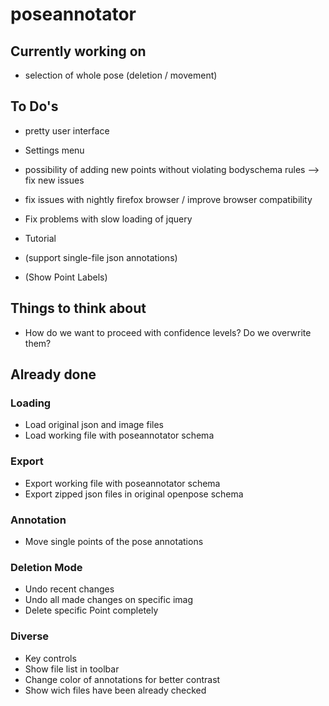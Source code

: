 # poseannotator

## Currently working on

* selection of whole pose (deletion / movement)

## To Do's

* pretty user interface
* Settings menu
* possibility of adding new points without violating bodyschema rules --> fix new issues


* fix issues with nightly firefox browser / improve browser compatibility
* Fix problems with slow loading of jquery

* Tutorial

* (support single-file json annotations)
* (Show Point Labels)

## Things to think about

* How do we want to proceed with confidence levels? Do we overwrite them?

## Already done

  ### Loading
  * Load original json and image files
  * Load working file with poseannotator schema

  ### Export
  * Export working file with poseannotator schema
  * Export zipped json files in original openpose schema

  ### Annotation
  * Move single points of the pose annotations

  ### Deletion Mode
  * Undo recent changes
  * Undo all made changes on specific imag
  * Delete specific Point completely

  ### Diverse
  * Key controls
  * Show file list in toolbar
  * Change color of annotations for better contrast
  * Show wich files have been already checked
